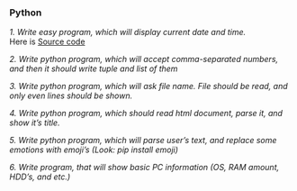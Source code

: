 ### Python
*1. Write easy program, which will display current date and time.*  
Here is [Source code](https://github.com/hazard2005/DevOps_online_Odessa_2022Q1Q2/blob/main/m8/task8/scripts/1.py)  

*2. Write python program, which will accept comma-separated numbers, and then it should write tuple and list of them*  

*3. Write python program, which will ask file name. File should be read, and only even lines should be shown.*  

*4. Write python program, which should read html document, parse it, and show it’s title.*  

*5. Write python program, which will parse user’s text, and replace some emotions with emoji’s (Look: pip install emoji)*  

*6. Write program, that will show basic PC information (OS, RAM amount, HDD’s, and etc.)*  